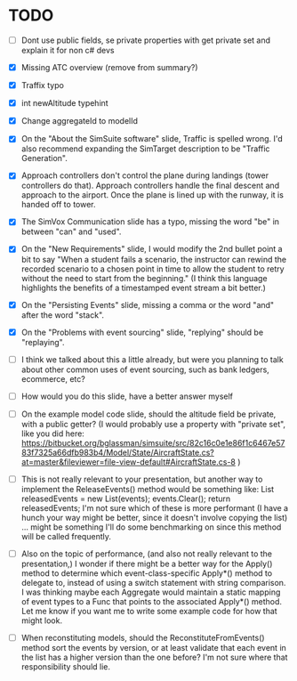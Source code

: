 # TODO

- [ ] Dont use public fields, se private properties with get private set and explain it for non c# devs
- [X] Missing ATC overview (remove from summary?)
- [X] Traffix typo
- [X] int newAltitude typehint
- [X] Change aggregateId to modelId
- [X] On the "About the SimSuite software" slide, Traffic is spelled wrong. I'd also recommend expanding the SimTarget description to be "Traffic Generation".
- [X] Approach controllers don't control the plane during landings (tower controllers do that). Approach controllers handle the final descent and approach to the airport. Once the plane is lined up with the runway, it is handed off to tower.
- [X] The SimVox Communication slide has a typo, missing the word "be" in between "can" and "used".
- [X] On the "New Requirements" slide, I would modify the 2nd bullet point a bit to say "When a student fails a scenario, the instructor can rewind the recorded scenario to a chosen point in time to allow the student to retry without the need to start from the beginning." (I think this language highlights the benefits of a timestamped event stream a bit better.)
- [X] On the "Persisting Events" slide, missing a comma or the word "and" after the word "stack".
- [X] On the "Problems with event sourcing" slide, "replying" should be "replaying".
- [ ] I think we talked about this a little already, but were you planning to talk about other common uses of event sourcing, such as bank ledgers, ecommerce, etc?
- [ ] How would you do this slide, have a better answer myself

- [ ] On the example model code slide, should the altitude field be private, with a public getter? (I would probably use a property with "private set", like you did here: https://bitbucket.org/bglassman/simsuite/src/82c16c0e1e86f1c6467e5783f7325a66dfb983b4/Model/State/AircraftState.cs?at=master&fileviewer=file-view-default#AircraftState.cs-8 )
- [ ] This is not really relevant to your presentation, but another way to implement the ReleaseEvents() method would be something like:
    List<ModelChangedEvent> releasedEvents = new List<ModelChangedEvent>(events);
    events.Clear();
    return releasedEvents;
    I'm not sure which of these is more performant (I have a hunch your way might be better, since it doesn't involve copying the list) ... might be something I'll do some benchmarking on since this method will be called frequently.
- [ ] Also on the topic of performance, (and also not really relevant to the presentation,) I wonder if there might be a better way for the Apply() method to determine which event-class-specific Apply*() method to delegate to, instead of using a switch statement with string comparison. I was thinking maybe each Aggregate would maintain a static mapping of event types to a Func<T> that points to the associated Apply*() method. Let me know if you want me to write some example code for how that might look.
- [ ] When reconstituting models, should the ReconstituteFromEvents() method sort the events by version, or at least validate that each event in the list has a higher version than the one before? I'm not sure where that responsibility should lie.
